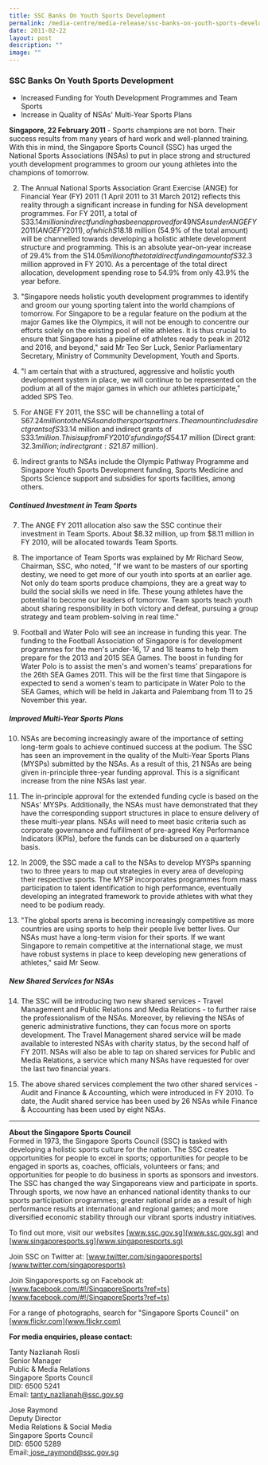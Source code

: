 ```yaml
---
title: SSC Banks On Youth Sports Development
permalink: /media-centre/media-release/ssc-banks-on-youth-sports-development/
date: 2011-02-22
layout: post
description: ""
image: ""
---
```

### **SSC Banks On Youth Sports Development**


* Increased Funding for Youth Development Programmes and Team Sports
* Increase in Quality of NSAs' Multi-Year Sports Plans

**Singapore, 22 February 2011** - Sports champions are not born. Their success results from many years of hard work and well-planned training. With this in mind, the Singapore Sports Council (SSC) has urged the National Sports Associations (NSAs) to put in place strong and structured youth development programmes to groom our young athletes into the champions of tomorrow.

2. The Annual National Sports Association Grant Exercise (ANGE) for Financial Year (FY) 2011 (1 April 2011 to 31 March 2012) reflects this reality through a significant increase in funding for NSA development programmes. For FY 2011, a total of S$33.14 million in direct funding has been approved for 49 NSAs under ANGE FY2011 (ANGE FY2011), of which S$18.18 million (54.9% of the total amount) will be channelled towards developing a holistic athlete development structure and programming. This is an absolute year-on-year increase of 29.4% from the S$14.05 million of the total direct funding amount of S$32.3 million approved in FY 2010. As a percentage of the total direct allocation, development spending rose to 54.9% from only 43.9% the year before.

3. "Singapore needs holistic youth development programmes to identify and groom our young sporting talent into the world champions of tomorrow. For Singapore to be a regular feature on the podium at the major Games like the Olympics, it will not be enough to concentre our efforts solely on the existing pool of elite athletes. It is thus crucial to ensure that Singapore has a pipeline of athletes ready to peak in 2012 and 2016, and beyond," said Mr Teo Ser Luck, Senior Parliamentary Secretary, Ministry of Community Development, Youth and Sports.

4. "I am certain that with a structured, aggressive and holistic youth development system in place, we will continue to be represented on the podium at all of the major games in which our athletes participate," added SPS Teo.

5. For ANGE FY 2011, the SSC will be channelling a total of S$67.24 million to the NSAs and other sports partners. The amount includes direct grants of S$33.14 million and indirect grants of S$33.1 million. This is up from FY 2010's funding of S$54.17 million (Direct grant: $32.3 million; indirect grant: S$21.87 million).

6. Indirect grants to NSAs include the Olympic Pathway Programme and Singapore Youth Sports Development funding, Sports Medicine and Sports Science support and subsidies for sports facilities, among others.

##### **Continued Investment in Team Sports**

7. The ANGE FY 2011 allocation also saw the SSC continue their investment in Team Sports. About $8.32 million, up from $8.11 million in FY 2010, will be allocated towards Team Sports.

8. The importance of Team Sports was explained by Mr Richard Seow, Chairman, SSC, who noted, "If we want to be masters of our sporting destiny, we need to get more of our youth into sports at an earlier age. Not only do team sports produce champions, they are a great way to build the social skills we need in life. These young athletes have the potential to become our leaders of tomorrow. Team sports teach youth about sharing responsibility in both victory and defeat, pursuing a group strategy and team problem-solving in real time."

9. Football and Water Polo will see an increase in funding this year. The funding to the Football Association of Singapore is for development programmes for the men's under-16, 17 and 18 teams to help them prepare for the 2013 and 2015 SEA Games. The boost in funding for Water Polo is to assist the men's and women's teams' preparations for the 26th SEA Games 2011. This will be the first time that Singapore is expected to send a women's team to participate in Water Polo to the SEA Games, which will be held in Jakarta and Palembang from 11 to 25 November this year.

##### **Improved Multi-Year Sports Plans**

10. NSAs are becoming increasingly aware of the importance of setting long-term goals to achieve continued success at the podium. The SSC has seen an improvement in the quality of the Multi-Year Sports Plans (MYSPs) submitted by the NSAs. As a result of this, 21 NSAs are being given in-principle three-year funding approval. This is a significant increase from the nine NSAs last year.

11. The in-principle approval for the extended funding cycle is based on the NSAs' MYSPs. Additionally, the NSAs must have demonstrated that they have the corresponding support structures in place to ensure delivery of these multi-year plans. NSAs will need to meet basic criteria such as corporate governance and fulfillment of pre-agreed Key Performance Indicators (KPIs), before the funds can be disbursed on a quarterly basis.

12. In 2009, the SSC made a call to the NSAs to develop MYSPs spanning two to three years to map out strategies in every area of developing their respective sports. The MYSP incorporates programmes from mass participation to talent identification to high performance, eventually developing an integrated framework to provide athletes with what they need to be podium ready.

13. "The global sports arena is becoming increasingly competitive as more countries are using sports to help their people live better lives. Our NSAs must have a long-term vision for their sports. If we want Singapore to remain competitive at the international stage, we must have robust systems in place to keep developing new generations of athletes," said Mr Seow.

##### **New Shared Services for NSAs**

14. The SSC will be introducing two new shared services - Travel Management and Public Relations and Media Relations - to further raise the professionalism of the NSAs. Moreover, by relieving the NSAs of generic administrative functions, they can focus more on sports development. The Travel Management shared service will be made available to interested NSAs with charity status, by the second half of FY 2011. NSAs will also be able to tap on shared services for Public and Media Relations, a service which many NSAs have requested for over the last two financial years.

15. The above shared services complement the two other shared services - Audit and Finance & Accounting, which were introduced in FY 2010. To date, the Audit shared service has been used by 26 NSAs while Finance & Accounting has been used by eight NSAs.

---

**About the Singapore Sports Council**
<br>
Formed in 1973, the Singapore Sports Council (SSC) is tasked with developing a holistic sports culture for the nation. The SSC creates opportunities for people to excel in sports; opportunities for people to be engaged in sports as, coaches, officials, volunteers or fans; and opportunities for people to do business in sports as sponsors and investors. The SSC has changed the way Singaporeans view and participate in sports. Through sports, we now have an enhanced national identity thanks to our sports participation programmes; greater national pride as a result of high performance results at international and regional games; and more diversified economic stability through our vibrant sports industry initiatives.

To find out more, visit our websites [www.ssc.gov.sg](www.ssc.gov.sg) and [www.singaporesports.sg](www.singaporesports.sg)

Join SSC on Twitter at: [www.twitter.com/singaporesports](www.twitter.com/singaporesports)

Join Singaporesports.sg on Facebook at: [www.facebook.com/#!/SingaporeSports?ref=ts](www.facebook.com/#!/SingaporeSports?ref=ts)

For a range of photographs, search for "Singapore Sports Council" on [www.flickr.com](www.flickr.com)

**For media enquiries, please contact:**

Tanty Nazlianah Rosli
<br>Senior Manager
<br>Public & Media Relations
<br>Singapore Sports Council
<br>DID: 6500 5241
<br>Email: [tanty_nazlianah@ssc.gov.sg](tanty_nazlianah@ssc.gov.sg)
    
Jose Raymond
<br>Deputy Director
<br>Media Relations & Social Media
<br>Singapore Sports Council
<br>DID: 6500 5289
<br>Email:[ jose_raymond@ssc.gov.sg]( jose_raymond@ssc.gov.sg)